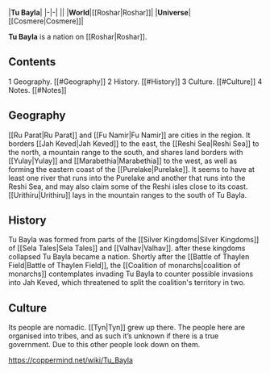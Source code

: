 |**Tu Bayla**|
|-|-|
||
|**World**|[[Roshar\|Roshar]]|
|**Universe**|[[Cosmere\|Cosmere]]|

**Tu Bayla** is a nation on [[Roshar\|Roshar]].

## Contents

1 Geography. [[#Geography]] 
2 History. [[#History]] 
3 Culture. [[#Culture]] 
4 Notes. [[#Notes]] 


## Geography
[[Ru Parat\|Ru Parat]] and [[Fu Namir\|Fu Namir]] are cities in the region. It borders [[Jah Keved\|Jah Keved]] to the east, the [[Reshi Sea\|Reshi Sea]] to the north, a mountain range to the south, and shares land borders with [[Yulay\|Yulay]] and [[Marabethia\|Marabethia]] to the west, as well as forming the eastern coast of the [[Purelake\|Purelake]]. It seems to have at least one river that runs into the Purelake and another that runs into the Reshi Sea, and may also claim some of the Reshi isles close to its coast. [[Urithiru\|Urithiru]] lays in the mountain ranges to the south of Tu Bayla.

## History
Tu Bayla was formed from parts of the [[Silver Kingdoms\|Silver Kingdoms]] of [[Sela Tales\|Sela Tales]] and [[Valhav\|Valhav]]. after these kingdoms collapsed Tu Bayla became a nation.
Shortly after the [[Battle of Thaylen Field\|Battle of Thaylen Field]], the [[Coalition of monarchs\|coalition of monarchs]] contemplates invading Tu Bayla to counter possible invasions into Jah Keved, which threatened to split the coalition's territory in two.

## Culture
Its people are nomadic. [[Tyn\|Tyn]] grew up there.
The people here are organised into tribes, and as such it’s unknown if there is a true government. Due to this other people look down on them.



https://coppermind.net/wiki/Tu_Bayla
